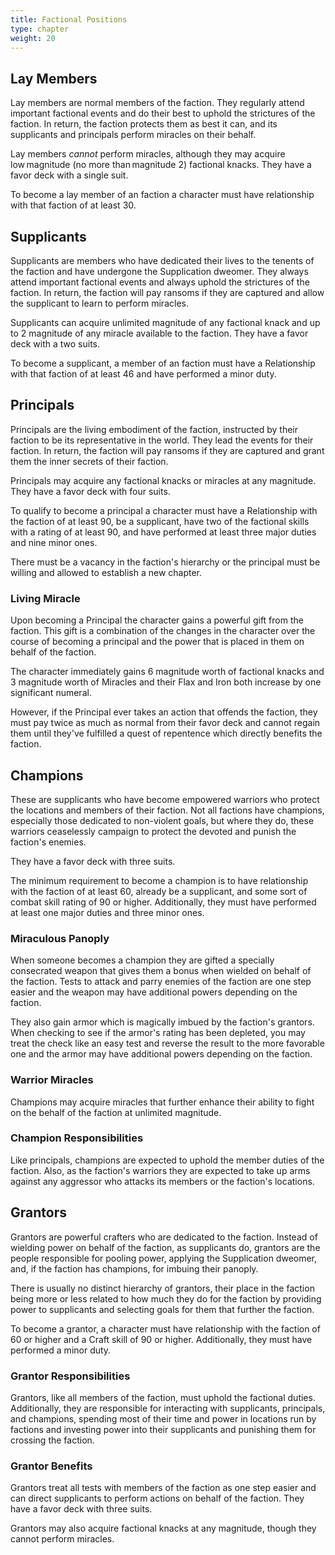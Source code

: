 ```yaml
---
title: Factional Positions
type: chapter
weight: 20
---
```


## Lay Members

Lay members are normal members of the faction.
They regularly attend important factional events and do their best to uphold the strictures of the faction.
In return, the faction protects them as best it can, and its supplicants and principals perform miracles on their behalf.

Lay members _cannot_ perform miracles, although they may acquire low magnitude (no more than magnitude 2) factional knacks.
They have a favor deck with a single suit.

To become a lay member of an faction a character must have relationship with that faction of at least 30.

## Supplicants

Supplicants are members who have dedicated their lives to the tenents of the faction and have undergone the Supplication dweomer.
They always attend important factional events and always uphold the strictures of the faction.
In return, the faction will pay ransoms if they are captured and allow the supplicant to learn to perform miracles.

Supplicants can acquire unlimited magnitude of any factional knack and up to 2 magnitude of any miracle available to the faction.
They have a favor deck with a two suits.

To become a supplicant, a member of an faction must have a Relationship with that faction of at least 46 and have performed a minor duty.

## Principals

Principals are the living embodiment of the faction, instructed by their faction to be its representative in the world.
They lead the events for their faction.
In return, the faction will pay ransoms if they are captured and grant them the inner secrets of their faction.

Principals may acquire any factional knacks or miracles at any magnitude.
They have a favor deck with four suits.

To qualify to become a principal a character must have a Relationship with the faction of at least 90, be a supplicant, have two of the factional skills with a rating of at least 90, and have performed at least three major duties and nine minor ones.

There must be a vacancy in the faction's hierarchy or the principal must be willing and allowed to establish a new chapter.

### Living Miracle

Upon becoming a Principal the character gains a powerful gift from the faction.
This gift is a combination of the changes in the character over the course of becoming a principal and the power that is placed in them on behalf of the faction.

The character immediately gains 6 magnitude worth of factional knacks and 3 magnitude worth of Miracles and their Flax and Iron both increase by one significant numeral.

However, if the Principal ever takes an action that offends the faction, they must pay twice as much as normal from their favor deck and cannot regain them until they've fulfilled a quest of repentence which directly benefits the faction.

## Champions

These are supplicants who have become empowered warriors who protect the locations and members of their faction.
Not all factions have champions, especially those dedicated to non-violent goals, but where they do, these warriors ceaselessly campaign to protect the devoted and punish the faction's enemies.

They have a favor deck with three suits.

The minimum requirement to become a champion is to have relationship with the faction of at least 60, already be a supplicant, and some sort of combat skill rating of 90 or higher.
Additionally, they must have performed at least one major duties and three minor ones.

### Miraculous Panoply

When someone becomes a champion they are gifted a specially consecrated weapon that gives them a bonus when wielded on behalf of the faction.
Tests to attack and parry enemies of the faction are one step easier and the weapon may have additional powers depending on the faction.

They also gain armor which is magically imbued by the faction's grantors.
When checking to see if the armor's rating has been depleted, you may treat the check like an easy test and reverse the result to the more favorable one and the armor may have additional powers depending on the faction.

### Warrior Miracles

Champions may acquire miracles that further enhance their ability to fight on the behalf of the faction at unlimited magnitude.

### Champion Responsibilities

Like principals, champions are expected to uphold the member duties of the faction.
Also, as the faction's warriors they are expected to take up arms against any aggressor who attacks its members or the faction's locations.

## Grantors

Grantors are powerful crafters who are dedicated to the faction.
Instead of wielding power on behalf of the faction, as supplicants do, grantors are the people responsible for pooling power, applying the Supplication dweomer, and, if the faction has champions, for imbuing their panoply.

There is usually no distinct hierarchy of grantors, their place in the faction being more or less related to how much they do for the faction by providing power to supplicants and selecting goals for them that further the faction.

To become a grantor, a character must have relationship with the faction of 60 or higher and a Craft skill of 90 or higher.
Additionally, they must have performed a minor duty.

### Grantor Responsibilities

Grantors, like all members of the faction, must uphold the factional duties.
Additionally, they are responsible for interacting with supplicants, principals, and champions, spending most of their time and power in locations run by factions and investing power into their supplicants and punishing them for crossing the faction.

### Grantor Benefits

Grantors treat all tests with members of the faction as one step easier and can direct supplicants to perform actions on behalf of the faction.
They have a favor deck with three suits.

Grantors may also acquire factional knacks at any magnitude, though they cannot perform miracles.
